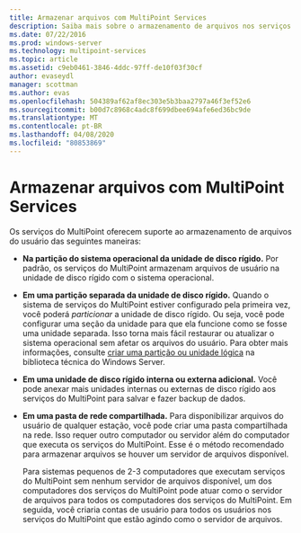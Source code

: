 ```yaml
---
title: Armazenar arquivos com MultiPoint Services
description: Saiba mais sobre o armazenamento de arquivos nos serviços do MultiPoint
ms.date: 07/22/2016
ms.prod: windows-server
ms.technology: multipoint-services
ms.topic: article
ms.assetid: c9eb0461-3846-4ddc-97ff-de10f03f30cf
author: evaseydl
manager: scottman
ms.author: evas
ms.openlocfilehash: 504389af62af8ec303e5b3baa2797a46f3ef52e6
ms.sourcegitcommit: b00d7c8968c4adc8f699dbee694afe6ed36bc9de
ms.translationtype: MT
ms.contentlocale: pt-BR
ms.lasthandoff: 04/08/2020
ms.locfileid: "80853869"
---
```

# <a name="storing-files-with-multipoint-services"></a>Armazenar arquivos com MultiPoint Services
Os serviços do MultiPoint oferecem suporte ao armazenamento de arquivos do usuário das seguintes maneiras:  
  
-   **Na partição do sistema operacional da unidade de disco rígido.** Por padrão, os serviços do MultiPoint armazenam arquivos de usuário na unidade de disco rígido com o sistema operacional.  
  
-   **Em uma partição separada da unidade de disco rígido.** Quando o sistema de serviços do MultiPoint estiver configurado pela primeira vez, você poderá *particionar* a unidade de disco rígido. Ou seja, você pode configurar uma seção da unidade para que ela funcione como se fosse uma unidade separada. Isso torna mais fácil restaurar ou atualizar o sistema operacional sem afetar os arquivos do usuário. Para obter mais informações, consulte [criar uma partição ou unidade lógica](https://go.microsoft.com/fwlink/?LinkId=182618) na biblioteca técnica do Windows Server.  
  
-   **Em uma unidade de disco rígido interna ou externa adicional.** Você pode anexar mais unidades internas ou externas de disco rígido aos serviços do MultiPoint para salvar e fazer backup de dados.  
  
-   **Em uma pasta de rede compartilhada.** Para disponibilizar arquivos do usuário de qualquer estação, você pode criar uma pasta compartilhada na rede. Isso requer outro computador ou servidor além do computador que executa os serviços do MultiPoint. Esse é o método recomendado para armazenar arquivos se houver um servidor de arquivos disponível.  
  
    Para sistemas pequenos de 2-3 computadores que executam serviços do MultiPoint sem nenhum servidor de arquivos disponível, um dos computadores dos serviços do MultiPoint pode atuar como o servidor de arquivos para todos os computadores dos serviços do MultiPoint. Em seguida, você criaria contas de usuário para todos os usuários nos serviços do MultiPoint que estão agindo como o servidor de arquivos.  
  
